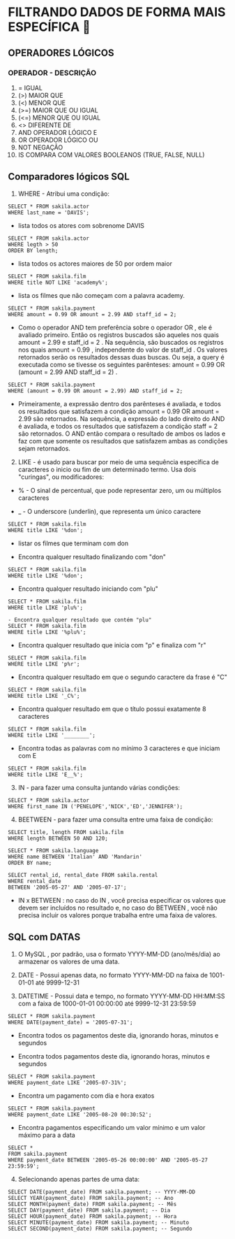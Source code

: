 # FILTRANDO DADOS DE FORMA MAIS ESPECÍFICA :rocket:

## OPERADORES LÓGICOS

### OPERADOR - DESCRIÇÃO
  1. =   IGUAL
  2. (>) MAIOR QUE
  3. (<)   MENOR QUE
  4. (>=)  MAIOR QUE OU IGUAL
  5. (<=)  MENOR QUE OU IGUAL
  6. <>  DIFERENTE DE
  7. AND OPERADOR LÓGICO E
  8. OR  OPERADOR LÓGICO OU
  9. NOT NEGAÇÃO
  10. IS  COMPARA COM VALORES BOOLEANOS (TRUE, FALSE, NULL)

## Comparadores lógicos SQL 

1. WHERE - Atribui uma condição:
   
```
SELECT * FROM sakila.actor
WHERE last_name = 'DAVIS';
```
- lista todos os atores com sobrenome DAVIS
  
```
SELECT * FROM sakila.actor
WHERE legth > 50
ORDER BY length;
```

- lista todos os actores maiores de 50 por ordem maior

```
SELECT * FROM sakila.film
WHERE title NOT LIKE 'academy%';
```

- lista os filmes que não começam com a palavra academy.

```
SELECT * FROM sakila.payment
WHERE amount = 0.99 OR amount = 2.99 AND staff_id = 2;
```

- Como o operador AND tem preferência sobre o operador OR , ele é avaliado primeiro. Então os registros buscados são aqueles nos quais amount = 2.99 e staff_id = 2 . Na sequência, são buscados os registros nos quais amount = 0.99 , independente do valor de staff_id . Os valores retornados serão os resultados dessas duas buscas. Ou seja, a query é executada como se tivesse os seguintes parênteses: amount = 0.99 OR (amount = 2.99 AND staff_id = 2) .

```
SELECT * FROM sakila.payment
WHERE (amount = 0.99 OR amount = 2.99) AND staff_id = 2;
```

- Primeiramente, a expressão dentro dos parênteses é avaliada, e todos os resultados que satisfazem a condição amount = 0.99 OR amount = 2.99 são retornados. Na sequência, a expressão do lado direito do AND é avaliada, e todos os resultados que satisfazem a condição staff = 2 são retornados. O AND então compara o resultado de ambos os lados e faz com que somente os resultados que satisfazem ambas as condições sejam retornados.

2. LIKE - é usado para buscar por meio de uma sequência específica de caracteres o inicio ou fim de um determinado termo. Usa dois "curingas", ou modificadores:

- % - O sinal de percentual, que pode representar zero, um ou múltiplos caracteres

- _ - O underscore (underlin), que representa um único caractere

```
SELECT * FROM sakila.film
WHERE title LIKE '%don';
```

- listar os filmes que terminam com don

- Encontra qualquer resultado finalizando com "don"
  
```
SELECT * FROM sakila.film
WHERE title LIKE '%don';
```

- Encontra qualquer resultado iniciando com "plu"

```
SELECT * FROM sakila.film
WHERE title LIKE 'plu%';
```

```
- Encontra qualquer resultado que contém "plu"
SELECT * FROM sakila.film
WHERE title LIKE '%plu%';
```

- Encontra qualquer resultado que inicia com "p" e finaliza com "r"
  
```
SELECT * FROM sakila.film
WHERE title LIKE 'p%r';
```

- Encontra qualquer resultado em que o segundo caractere da frase é "C"
  
```  
SELECT * FROM sakila.film
WHERE title LIKE '_C%';
```

- Encontra qualquer resultado em que o título possui exatamente 8 caracteres

```
SELECT * FROM sakila.film
WHERE title LIKE '________';
```

- Encontra todas as palavras com no mínimo 3 caracteres e que iniciam com E

```
SELECT * FROM sakila.film
WHERE title LIKE 'E__%';

```

3. IN - para fazer uma consulta juntando várias condições:

```
SELECT * FROM sakila.actor
WHERE first_name IN ('PENELOPE','NICK','ED','JENNIFER');
```

4. BEETWEEN - para fazer uma consulta entre uma faixa de condição:

```
SELECT title, length FROM sakila.film
WHERE length BETWEEN 50 AND 120;
```

```
SELECT * FROM sakila.language
WHERE name BETWEEN 'Italian' AND 'Mandarin'
ORDER BY name;
```

```
SELECT rental_id, rental_date FROM sakila.rental
WHERE rental_date
BETWEEN '2005-05-27' AND '2005-07-17';
```

- IN x BETWEEN : no caso do IN , você precisa especificar os valores que devem ser incluídos no resultado e, no caso do BETWEEN , você não precisa incluir os valores porque trabalha entre uma faixa de valores.


## SQL com DATAS 

1. O MySQL , por padrão, usa o formato YYYY-MM-DD (ano/mês/dia) ao armazenar os valores de uma data. 

2. DATE - Possui apenas data, no formato YYYY-MM-DD na faixa de 1001-01-01 até 9999-12-31

3. DATETIME - Possui data e tempo, no formato YYYY-MM-DD HH:MM:SS com a faixa de 1000-01-01 00:00:00 até 9999-12-31 23:59:59
    
```
SELECT * FROM sakila.payment
WHERE DATE(payment_date) = '2005-07-31';
```

- Encontra todos os pagamentos deste dia, ignorando horas, minutos e segundos

- Encontra todos pagamentos deste dia, ignorando horas, minutos e segundos

```
SELECT * FROM sakila.payment
WHERE payment_date LIKE '2005-07-31%';
```

- Encontra um pagamento com dia e hora exatos
  
```
SELECT * FROM sakila.payment
WHERE payment_date LIKE '2005-08-20 00:30:52';
```

- Encontra pagamentos especificando um valor mínimo e um valor máximo para a data
  
```
SELECT *
FROM sakila.payment
WHERE payment_date BETWEEN '2005-05-26 00:00:00' AND '2005-05-27 23:59:59';
```

4. Selecionando apenas partes de uma data:
   
```
SELECT DATE(payment_date) FROM sakila.payment; -- YYYY-MM-DD
SELECT YEAR(payment_date) FROM sakila.payment; -- Ano 
SELECT MONTH(payment_date) FROM sakila.payment; -- Mês
SELECT DAY(payment_date) FROM sakila.payment; -- Dia 
SELECT HOUR(payment_date) FROM sakila.payment; -- Hora 
SELECT MINUTE(payment_date) FROM sakila.payment; -- Minuto 
SELECT SECOND(payment_date) FROM sakila.payment; -- Segundo
```

















